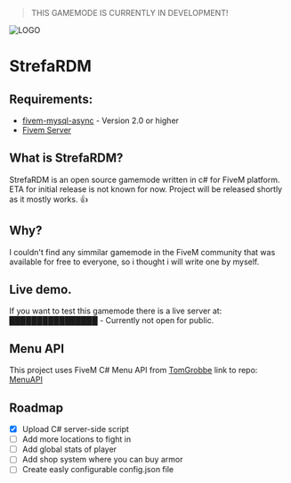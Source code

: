 > THIS GAMEMODE IS CURRENTLY IN DEVELOPMENT!

![LOGO](https://cdn.discordapp.com/attachments/416318109738336261/753696938053992620/RDM_Logo.png)

# **StrefaRDM**

## Requirements:
*   [fivem-mysql-async](https://github.com/brouznouf/fivem-mysql-async) - Version 2.0 or higher
*   [Fivem Server](https://docs.fivem.net/docs/server-manual/setting-up-a-server/)


## What is StrefaRDM?
StrefaRDM is an open source gamemode written in c# for FiveM platform. ETA for initial release is not known for now. Project will be released shortly as it mostly works. :+1:

## Why?
I couldn't find any simmilar gamemode in the FiveM community that was available for free to everyone, so i thought i will write one by myself.

## Live demo.
If you want to test this gamemode there is a live server at: ████████████████ - Currently not open for public.

## Menu API
This project uses FiveM C# Menu API from [TomGrobbe](https://github.com/TomGrobbe/) link to repo: [MenuAPI](https://github.com/TomGrobbe/MenuAPI)

## Roadmap

- [x] Upload C# server-side script
- [ ] Add more locations to fight in
- [ ] Add global stats of player
- [ ] Add shop system where you can buy armor
- [ ] Create easly configurable config.json file
